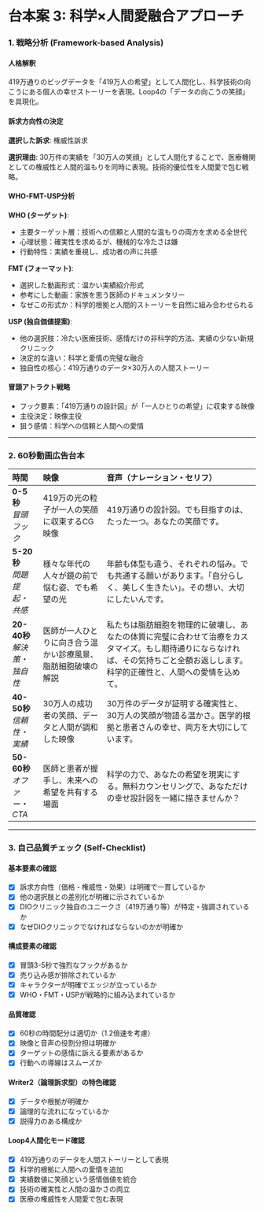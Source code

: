 # 台本案 3: 科学×人間愛融合アプローチ

### 1. 戦略分析 (Framework-based Analysis)

#### 人格解釈
419万通りのビッグデータを「419万人の希望」として人間化し、科学技術の向こうにある個人の幸せストーリーを表現。Loop4の「データの向こうの笑顔」を具現化。

#### 訴求方向性の決定
**選択した訴求**: 権威性訴求

**選択理由**: 
30万件の実績を「30万人の笑顔」として人間化することで、医療機関としての権威性と人間的温もりを同時に表現。技術的優位性を人間愛で包む戦略。

#### WHO-FMT-USP分析

**WHO (ターゲット)**:
- 主要ターゲット層：技術への信頼と人間的な温もりの両方を求める全世代
- 心理状態：確実性を求めるが、機械的な冷たさは嫌
- 行動特性：実績を重視し、成功者の声に共感

**FMT (フォーマット)**:
- 選択した動画形式：温かい実績紹介形式
- 参考にした動画：家族を思う医師のドキュメンタリー
- なぜこの形式か：科学的根拠と人間的ストーリーを自然に組み合わせられる

**USP (独自価値提案)**:
- 他の選択肢：冷たい医療技術、感情だけの非科学的方法、実績の少ない新規クリニック
- 決定的な違い：科学と愛情の完璧な融合
- 独自性の核心：419万通りのデータ×30万人の人間ストーリー

#### 冒頭アトラクト戦略
- フック要素：「419万通りの設計図」が「一人ひとりの希望」に収束する映像
- 主役決定：映像主役
- 狙う感情：科学への信頼と人間への愛情

---

### 2. 60秒動画広告台本

| 時間 | 映像 | 音声（ナレーション・セリフ） |
|:-----|:-----|:---------------------------|
| **0-5秒**<br>*冒頭フック* | 419万の光の粒子が一人の笑顔に収束するCG映像 | 419万通りの設計図。でも目指すのは、たった一つ。あなたの笑顔です。 |
| **5-20秒**<br>*問題提起・共感* | 様々な年代の人々が鏡の前で悩む姿、でも希望の光 | 年齢も体型も違う、それぞれの悩み。でも共通する願いがあります。「自分らしく、美しく生きたい」。その想い、大切にしたいんです。 |
| **20-40秒**<br>*解決策・独自性* | 医師が一人ひとりに向き合う温かい診療風景、脂肪細胞破壊の解説 | 私たちは脂肪細胞を物理的に破壊し、あなたの体質に完璧に合わせて治療をカスタマイズ。もし期待通りにならなければ、その気持ちごと全額お返しします。科学的正確性と、人間への愛情を込めて。 |
| **40-50秒**<br>*信頼性・実績* | 30万人の成功者の笑顔、データと人間が調和した映像 | 30万件のデータが証明する確実性と、30万人の笑顔が物語る温かさ。医学的根拠と患者さんの幸せ、両方を大切にしています。 |
| **50-60秒**<br>*オファー・CTA* | 医師と患者が握手し、未来への希望を共有する場面 | 科学の力で、あなたの希望を現実にする。無料カウンセリングで、あなただけの幸せ設計図を一緒に描きませんか？ |

---

### 3. 自己品質チェック (Self-Checklist)

#### 基本要素の確認
- [x] 訴求方向性（価格・権威性・効果）は明確で一貫しているか
- [x] 他の選択肢との差別化が明確に示されているか
- [x] DIOクリニック独自のユニークさ（419万通り等）が特定・強調されているか
- [x] なぜDIOクリニックでなければならないのかが明確か

#### 構成要素の確認
- [x] 冒頭3-5秒で強烈なフックがあるか
- [x] 売り込み感が排除されているか
- [x] キャラクターが明確でエッジが立っているか
- [x] WHO・FMT・USPが戦略的に組み込まれているか

#### 品質確認
- [x] 60秒の時間配分は適切か（1.2倍速を考慮）
- [x] 映像と音声の役割分担は明確か
- [x] ターゲットの感情に訴える要素があるか
- [x] 行動への導線はスムーズか

#### Writer2（論理訴求型）の特色確認
- [x] データや根拠が明確か
- [x] 論理的な流れになっているか
- [x] 説得力のある構成か

#### Loop4人間化モード確認
- [x] 419万通りのデータを人間ストーリーとして表現
- [x] 科学的根拠に人間への愛情を追加
- [x] 実績数値に笑顔という感情価値を統合
- [x] 技術の確実性と人間の温かさの両立
- [x] 医療の権威性を人間愛で包む表現
